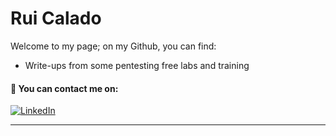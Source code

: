 # Rui Calado

Welcome to my page; on my Github, you can find:
- Write-ups from some pentesting free labs and training


#### 📧 You can contact me on:
[![LinkedIn](https://img.shields.io/badge/LinkedIn-%230077B5.svg?&style=for-the-badge&logo=linkedin&logoColor=white)](https://www.linkedin.com/in/rcalad0/)

---
